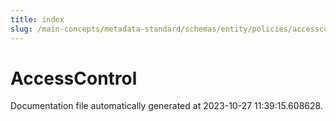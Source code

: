 ```yaml
---
title: index
slug: /main-concepts/metadata-standard/schemas/entity/policies/accesscontrol
---
```


# AccessControl

Documentation file automatically generated at 2023-10-27 11:39:15.608628.

